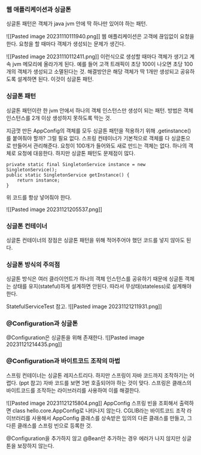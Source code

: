 ### 웹 애플리케이션과 싱글톤
싱글톤 패턴은 객체가 java jvm 안에 딱 하나만 있어야 하는 패턴.

![[Pasted image 20231110111940.png]]
웹 애플리케이션은 고객에 끊임없이 요청을 한다. 
요청을 할 때마다 객체가 생성되는 문제가 생긴다. 

![[Pasted image 20231110112411.png]]
이런식으로 생성할 때마다 객체가 생기고 계속 jvm 메모리에 올라가게 된다. 
예를 들어 고객 트래픽이 초당 100이 나오면 초당 100개의 객체가 생성되고 소멸된다는 것.
해결방안은 해당 객체가 딱 1개만 생성되고 공유하도록 설계하면 된다. 이것이 싱글톤 패턴.


### 싱글톤 패턴
싱글톤 패턴이란 한 jvm 안에서 하나의 객체 인스턴스만 생성이 되는 패턴.
방법은 객체 인스턴스를 2개 이상 생성하지 못하도록 막는 것.

지금껏 만든 AppConfig의 객체를 모두 싱글톤 패턴을 적용하기 위해 .getinstance()를 붙여줘야 할까? 그럴 필요 없다.
스프링 컨테이너가 기본적으로 객체를 다 싱글톤으로 만들어서 관리해준다. 
요청이 100개가 들어와도 새로 만드는 객체는 없다. 하나의 객체로 요청에 대응한다. 
하지만 싱글톤 패턴도 문제점이 많다.

```
private static final SingletonService instance = new SingletonService();  
public static SingletonService getInstance() {  
    return instance;  
}
```
위 코드를 항상 넣어줘야 한다. 

![[Pasted image 20231121205537.png]]

### 싱글톤 컨테이너
싱글톤 컨테이너의 장점은 싱글톤 패턴을 위해 적어주어야 했던 코드를 넣지 않아도 된다. 

### 싱글톤 방식의 주의점
싱글톤 방식은 여러 클라이언트가 하나의 객체 인스턴스를 공유하기 때문에 싱글톤 객체는 상태를 유지(stateful)하게 설계하면 안된다. 따라서 무상태(stateless)로 설계해야 한다.

StatefulServiceTest 참고.
![[Pasted image 20231121211931.png]]

### @Configuration과 싱글톤
@Configuration은 싱글톤을 위해 존재한다. 
![[Pasted image 20231121214435.png]]

### @Configuration과 바이트코드 조작의 마법
스프링 컨테이너는 싱글톤 레지스트리다. 
하지만 스프링이 자바 코드까지 조작하기는 어렵다.
(ppt 참고) 자바 코드를 보면 3번 호출되어야 하는 것이 맞다.
스프링은 클래스의 바이트코드를 조작하는 라이브러리를 사용하여 이를 해결한다.

![[Pasted image 20231121215804.png]]
AppConfig 스프링 빈을 조회해서 출력하면  class hello.core.AppConfig로 나타나지 않는다.
CGLIB라는 바이트코드 조작 라이브러리를 사용해서 AppConfig 클래스를 상속받은 임의의 다른 클래스를 만들고, 그 다른 클래스를 스프링 빈으로 등록한 것.


@Configuration을 추가하지 않고 @Bean만 추가하는 경우 에러가 나지 않지만 싱글톤을 보장하지 않는다.